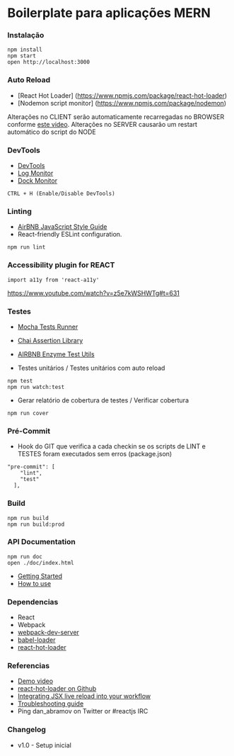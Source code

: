 Boilerplate para aplicações MERN
=====================

### Instalação

```
npm install
npm start
open http://localhost:3000
```

### Auto Reload

* [React Hot Loader] (https://www.npmjs.com/package/react-hot-loader)
* [Nodemon script monitor] (https://www.npmjs.com/package/nodemon)

Alterações no CLIENT serão automaticamente recarregadas no BROWSER conforme [este video](http://vimeo.com/100010922).
Alterações no SERVER causarão um restart automático do script do NODE

### DevTools

* [DevTools](https://github.com/gaearon/redux-devtools#overview)
* [Log Monitor](https://github.com/gaearon/redux-devtools-log-monitor)
* [Dock Monitor](https://github.com/gaearon/redux-devtools-dock-monitor)

```
CTRL + H (Enable/Disable DevTools)
```

### Linting

* [AirBNB JavaScript Style Guide](https://github.com/airbnb/javascript)
* React-friendly ESLint configuration.

```
npm run lint
```

### Accessibility plugin for REACT

```
import a11y from 'react-a11y'
```

https://www.youtube.com/watch?v=z5e7kWSHWTg#t=631


### Testes

* [Mocha Tests Runner](https://mochajs.org/)
* [Chai Assertion Library](http://chaijs.com/api/bdd/)
* [AIRBNB Enzyme Test Utils](https://github.com/airbnb/enzyme)

* Testes unitários / Testes unitários com auto reload
```
npm test
npm run watch:test
```

* Gerar relatório de cobertura de testes / Verificar cobertura
```
npm run cover
```

### Pré-Commit

* Hook do GIT que verifica a cada checkin se os scripts de LINT e TESTES foram executados sem erros (package.json)

```
"pre-commit": [
    "lint",
    "test"
  ],
```

### Build
```
npm run build
npm run build:prod
```

### API Documentation

```
npm run doc
open ./doc/index.html
```

* [Getting Started](http://apidocjs.com/#getting-started)
* [How to use](https://speakerdeck.com/rottmann/api-documentation)


### Dependencias

* React
* Webpack
* [webpack-dev-server](https://github.com/webpack/webpack-dev-server)
* [babel-loader](https://github.com/babel/babel-loader)
* [react-hot-loader](https://github.com/gaearon/react-hot-loader)

### Referencias

* [Demo video](http://vimeo.com/100010922)
* [react-hot-loader on Github](https://github.com/gaearon/react-hot-loader)
* [Integrating JSX live reload into your workflow](http://gaearon.github.io/react-hot-loader/getstarted/)
* [Troubleshooting guide](https://github.com/gaearon/react-hot-loader/blob/master/docs/Troubleshooting.md)
* Ping dan_abramov on Twitter or #reactjs IRC



### Changelog

* v1.0 - Setup inicial